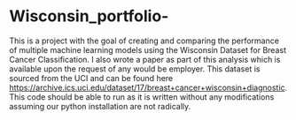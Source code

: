 # Wisconsin_portfolio-
This is a project with the goal of creating and comparing the performance of multiple machine learning models using the Wisconsin Dataset for Breast Cancer Classification. I also wrote a paper as part of this analysis which is available upon the request of any would be employer. This dataset is sourced from the UCI and can be found here https://archive.ics.uci.edu/dataset/17/breast+cancer+wisconsin+diagnostic. This code should be able to run as it is written without any modifications assuming our python installation are not radically.
